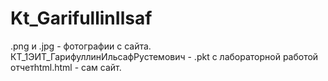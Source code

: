 # Kt_GarifullinIlsaf
.png и .jpg - фотографии с сайта.
КТ_1ЭИТ_ГарифуллинИльсафРустемович - .pkt с лабораторной работой
отчетhtml.html - сам сайт.
